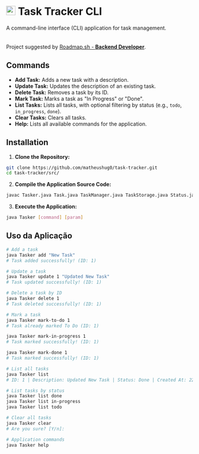 # <img src="https://roadmap.sh/images/gifs/rocket.gif" width="25px"> Task Tracker CLI

A command-line interface (CLI) application for task management.  
<br>  
Project suggested by [Roadmap.sh - **Backend Developer**](https://roadmap.sh/projects/task-tracker).  

## Commands  
- **Add Task:** Adds a new task with a description.  
- **Update Task:** Updates the description of an existing task.  
- **Delete Task:** Removes a task by its ID.  
- **Mark Task:** Marks a task as "In Progress" or "Done".  
- **List Tasks:** Lists all tasks, with optional filtering by status (e.g., `todo`, `in_progress`, `done`).  
- **Clear Tasks:** Clears all tasks.  
- **Help:** Lists all available commands for the application.  

## Installation  
1. **Clone the Repository:** 
```bash
git clone https://github.com/matheushug0/task-tracker.git
cd task-tracker/src/
```
2. **Compile the Application Source Code:**
```bash
javac Tasker.java Task.java TaskManager.java TaskStorage.java Status.java
```
3. **Execute the Application:**
```bash
java Tasker [command] [param]
```

## Uso da Aplicação
```bash
# Add a task  
java Tasker add "New Task"  
# Task added successfully! (ID: 1)  

# Update a task  
java Tasker update 1 "Updated New Task"  
# Task updated successfully! (ID: 1)  

# Delete a task by ID  
java Tasker delete 1  
# Task deleted successfully! (ID: 1)  

# Mark a task  
java Tasker mark-to-do 1  
# Task already marked To Do (ID: 1)  

java Tasker mark-in-progress 1  
# Task marked successfully! (ID: 1)  

java Tasker mark-done 1  
# Task marked successfully! (ID: 1)  

# List all tasks  
java Tasker list  
# ID: 1 | Description: Updated New Task | Status: Done | Created At: 22/01/2025 - 19:25 PM | Updated At: 22/01/2025 - 19:25 PM  

# List tasks by status  
java Tasker list done  
java Tasker list in-progress  
java Tasker list todo  

# Clear all tasks  
java Tasker clear  
# Are you sure? [Y/n]:  

# Application commands  
java Tasker help
```
